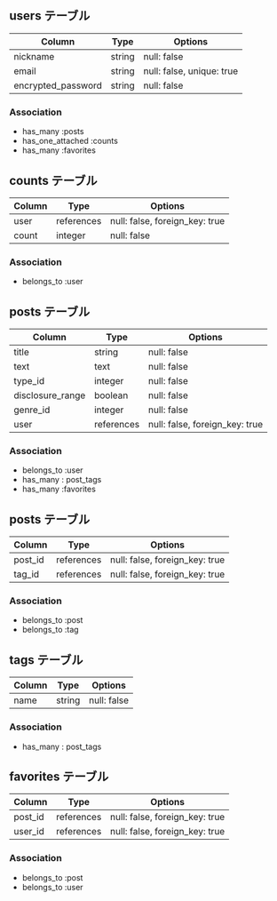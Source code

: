 ## users テーブル

| Column             | Type   | Options                   |
| ------------------ | ------ | ------------------------- |
| nickname           | string | null: false               |
| email              | string | null: false, unique: true |
| encrypted_password | string | null: false               |

### Association

- has_many :posts
- has_one_attached :counts
- has_many :favorites

## counts テーブル

| Column       | Type       | Options                        |
| ------------ | ---------- | ------------------------------ |
|user          | references | null: false, foreign_key: true |
|count         | integer    | null: false                    |

### Association

-  belongs_to :user

## posts テーブル

| Column           | Type       | Options                        |
| ---------------- | ---------- | ------------------------------ |
| title            | string     | null: false                    |
| text             | text       | null: false                    |
| type_id          | integer    | null: false                    |
| disclosure_range | boolean    | null: false                    |
| genre_id         | integer    | null: false                    |
| user             | references | null: false, foreign_key: true |



### Association

- belongs_to :user
- has_many : post_tags
- has_many :favorites


## posts テーブル

| Column           | Type       | Options                        |
| ---------------- | ---------- | ------------------------------ |
| post_id          | references | null: false, foreign_key: true |
| tag_id           | references | null: false, foreign_key: true |



### Association

- belongs_to :post
- belongs_to :tag

## tags テーブル

| Column             | Type   | Options                   |
| ------------------ | ------ | ------------------------- |
| name               | string | null: false               |

### Association

- has_many : post_tags


## favorites テーブル

| Column           | Type       | Options                        |
| ---------------- | ---------- | ------------------------------ |
| post_id          | references | null: false, foreign_key: true |
| user_id          | references | null: false, foreign_key: true |



### Association

- belongs_to :post
- belongs_to :user